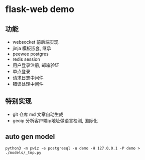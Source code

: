 # flask-web demo

## 功能
* websocket 前后端实现
* jinja 模板嵌套, 继承
* peewee postgres
* redis session
* 用户登录注册, 邮箱验证
* 单点登录
* 请求日志中间件
* 错误处理中间件

## 特别实现
* git 仓库 md 文章自动生成
* geoip 分析客户端ip地址做语言检测, 国际化

## auto gen model

```shell
python3 -m pwiz -e postgresql -u demo -H 127.0.0.1 -P demo > ./models/_tmp.py
```
